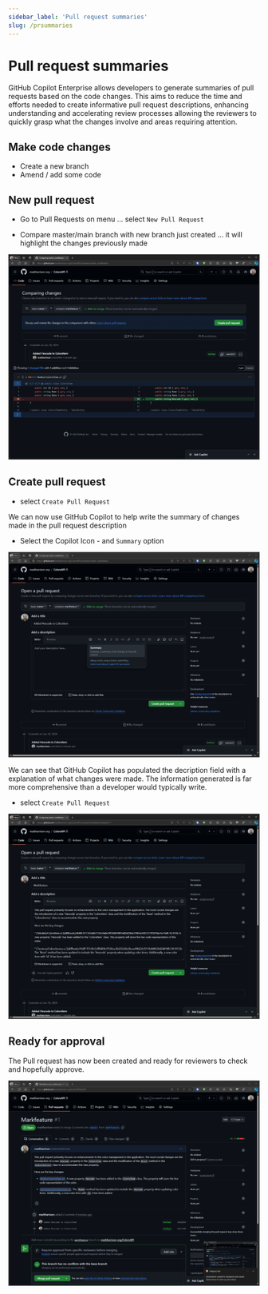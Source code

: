 ```yaml
---
sidebar_label: 'Pull request summaries'
slug: /prsummaries
---
```


# Pull request summaries 

 GitHub Copilot Enterprise allows developers to generate summaries of pull requests based on the code changes. This aims to reduce the time and efforts needed to create informative pull request descriptions, enhancing understanding and accelerating review processes allowing the reviewers to quickly grasp what the changes involve and areas requiring attention.


 ## Make code changes 

 - Create a new branch
 - Amend / add some code 
 
## New pull request  

- Go to Pull Requests on menu ... select `New Pull Request`

- Compare master/main branch with new branch just created ... it will highlight the changes previously made 


![alt text](../images/pullreq1.png)

## Create pull request  

- select `Create Pull Request`

We can now use GitHub Copilot to help write the summary of changes made in the pull request description

- Select the Copilot Icon - and `Summary` option

![alt text](../images/pullreq2.png)

We can see that GitHub Copilot has populated the decription field with a explanation of what changes were made.  The information generated is far more comprehensive than a developer would typically write.

- select `Create Pull Request`

![alt text](../images/pullreq3.png)

## Ready for approval 

The Pull request has now been created and ready for reviewers to check and hopefully approve. 

![alt text](../images/pullreq4.png)

